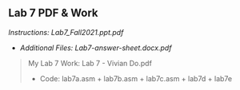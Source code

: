 ## Lab 7 PDF & Work

*Instructions: Lab7_Fall2021.ppt.pdf*

* *Additional Files: Lab7-answer-sheet.docx.pdf*

>My Lab 7 Work: Lab 7 - Vivian Do.pdf
>* Code: lab7a.asm + lab7b.asm + lab7c.asm + lab7d + lab7e
